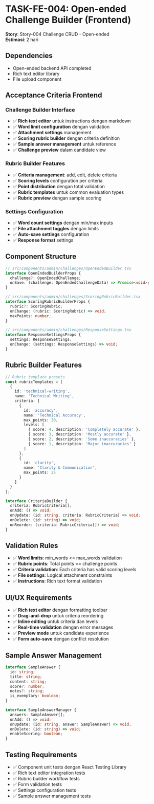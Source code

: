 # TASK-FE-004: Open-ended Challenge Builder (Frontend)

**Story**: Story-004 Challenge CRUD - Open-ended  
**Estimasi**: 2 hari

## Dependencies
- Open-ended backend API completed
- Rich text editor library
- File upload component

## Acceptance Criteria Frontend

### Challenge Builder Interface
- ✅ **Rich text editor** untuk instructions dengan markdown
- ✅ **Word limit configuration** dengan validation
- ✅ **Attachment settings** management
- ✅ **Scoring rubric builder** dengan criteria definition
- ✅ **Sample answer management** untuk reference
- ✅ **Challenge preview** dalam candidate view

### Rubric Builder Features
- ✅ **Criteria management**: add, edit, delete criteria
- ✅ **Scoring levels** configuration per criteria
- ✅ **Point distribution** dengan total validation
- ✅ **Rubric templates** untuk common evaluation types
- ✅ **Rubric preview** dengan sample scoring

### Settings Configuration
- ✅ **Word count settings** dengan min/max inputs
- ✅ **File attachment toggles** dengan limits
- ✅ **Auto-save settings** configuration
- ✅ **Response format** settings

## Component Structure

```typescript
// src/components/admin/challenges/OpenEndedBuilder.tsx
interface OpenEndedBuilderProps {
  challenge?: OpenEndedChallenge;
  onSave: (challenge: OpenEndedChallengeData) => Promise<void>;
}

// src/components/admin/challenges/ScoringRubricBuilder.tsx
interface ScoringRubricBuilderProps {
  rubric?: ScoringRubric;
  onChange: (rubric: ScoringRubric) => void;
  maxPoints: number;
}

// src/components/admin/challenges/ResponseSettings.tsx
interface ResponseSettingsProps {
  settings: ResponseSettings;
  onChange: (settings: ResponseSettings) => void;
}
```

## Rubric Builder Features

```typescript
// Rubric template presets
const rubricTemplates = [
  {
    id: 'technical-writing',
    name: 'Technical Writing',
    criteria: [
      {
        id: 'accuracy',
        name: 'Technical Accuracy',
        max_points: 30,
        levels: [
          { score: 4, description: 'Completely accurate' },
          { score: 3, description: 'Mostly accurate' },
          { score: 2, description: 'Some inaccuracies' },
          { score: 1, description: 'Major inaccuracies' }
        ]
      },
      {
        id: 'clarity',
        name: 'Clarity & Communication',
        max_points: 25
      }
    ]
  }
];

interface CriteriaBuilder {
  criteria: RubricCriteria[];
  onAdd: () => void;
  onUpdate: (id: string, criteria: RubricCriteria) => void;
  onDelete: (id: string) => void;
  onReorder: (criteria: RubricCriteria[]) => void;
}
```

## Validation Rules
- ✅ **Word limits**: min_words <= max_words validation
- ✅ **Rubric points**: Total points == challenge points
- ✅ **Criteria validation**: Each criteria has valid scoring levels
- ✅ **File settings**: Logical attachment constraints
- ✅ **Instructions**: Rich text format validation

## UI/UX Requirements
- ✅ **Rich text editor** dengan formatting toolbar
- ✅ **Drag-and-drop** untuk criteria reordering
- ✅ **Inline editing** untuk criteria dan levels
- ✅ **Real-time validation** dengan error messages
- ✅ **Preview mode** untuk candidate experience
- ✅ **Form auto-save** dengan conflict resolution

## Sample Answer Management
```typescript
interface SampleAnswer {
  id: string;
  title: string;
  content: string;
  score?: number;
  notes?: string;
  is_exemplary: boolean;
}

interface SampleAnswerManager {
  answers: SampleAnswer[];
  onAdd: () => void;
  onUpdate: (id: string, answer: SampleAnswer) => void;
  onDelete: (id: string) => void;
  enableScoring: boolean;
}
```

## Testing Requirements
- ✅ Component unit tests dengan React Testing Library
- ✅ Rich text editor integration tests
- ✅ Rubric builder workflow tests
- ✅ Form validation tests
- ✅ Settings configuration tests
- ✅ Sample answer management tests